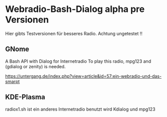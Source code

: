 # Webradio-Bash-Dialog alpha pre Versionen

Hier gibts Testversionen für besseres Radio. Achtung ungetestet !!

## GNome
A Bash  API with Dialog  for Internetradio 
To play this radio, mpg123 and (gdialog or zenity) is needed.

https://untergang.de/index.php?view=article&id=57:ein-webradio-und-das-smarpt

## KDE-Plasma
radiox1.sh ist ein anderes Internetradio benutzt wird Kdialog und mpg123
